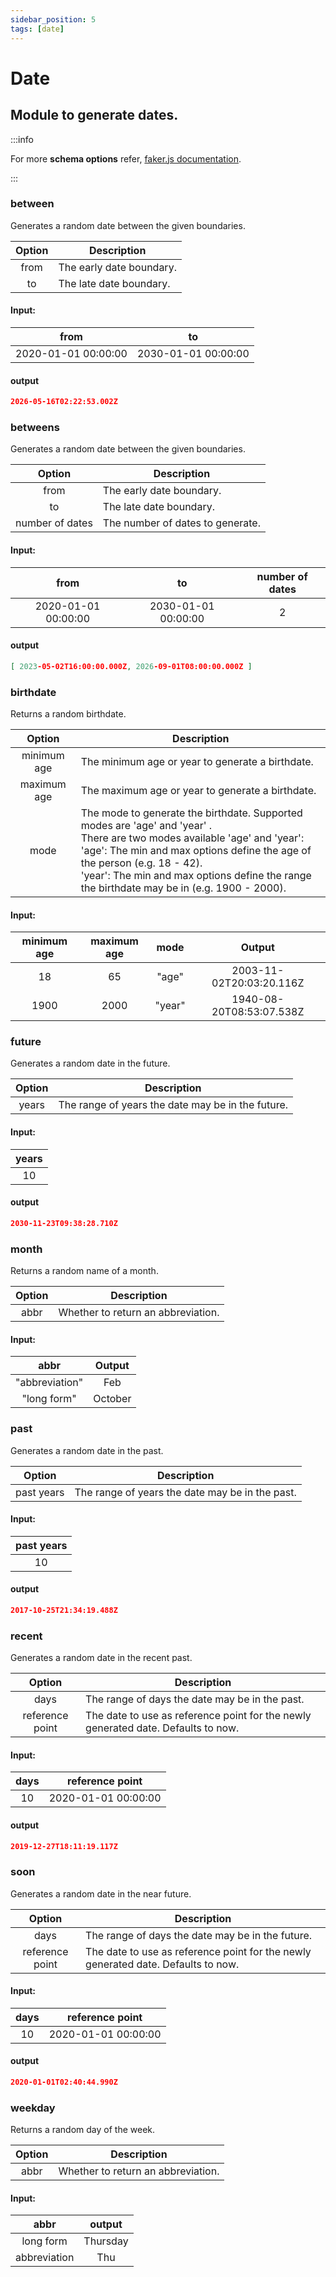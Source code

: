 ```yaml
---
sidebar_position: 5
tags: [date]
---
```


# Date

## Module to generate dates.

:::info

For more **schema options** refer, [faker.js documentation](https://fakerjs.dev/).

:::

### between

Generates a random date between the given boundaries.

| Option | Description              |
| :----: | ------------------------ |
|  from  | The early date boundary. |
|   to   | The late date boundary.  |

#### Input:

|        from         |         to          |
| :-----------------: | :-----------------: |
| 2020-01-01 00:00:00 | 2030-01-01 00:00:00 |

#### output

```json
2026-05-16T02:22:53.002Z
```

### betweens

Generates a random date between the given boundaries.

|     Option      | Description                      |
| :-------------: | -------------------------------- |
|      from       | The early date boundary.         |
|       to        | The late date boundary.          |
| number of dates | The number of dates to generate. |

#### Input:

|        from         |         to          | number of dates |
| :-----------------: | :-----------------: | :-------------: |
| 2020-01-01 00:00:00 | 2030-01-01 00:00:00 |        2        |

#### output

```json
[ 2023-05-02T16:00:00.000Z, 2026-09-01T08:00:00.000Z ]
```

### birthdate

Returns a random birthdate.

|   Option    | Description                                                                                                                                                                                                                                                                                                          |
| :---------: | -------------------------------------------------------------------------------------------------------------------------------------------------------------------------------------------------------------------------------------------------------------------------------------------------------------------- |
| minimum age | The minimum age or year to generate a birthdate.                                                                                                                                                                                                                                                                     |
| maximum age | The maximum age or year to generate a birthdate.                                                                                                                                                                                                                                                                     |
|    mode     | The mode to generate the birthdate. Supported modes are 'age' and 'year' .<br />There are two modes available 'age' and 'year': <br />'age': The min and max options define the age of the person (e.g. 18 - 42). <br />'year': The min and max options define the range the birthdate may be in (e.g. 1900 - 2000). |

#### Input:

| minimum age | maximum age |  mode  |          Output          |
| :---------: | :---------: | :----: | :----------------------: |
|     18      |     65      | "age"  | 2003-11-02T20:03:20.116Z |
|    1900     |    2000     | "year" | 1940-08-20T08:53:07.538Z |

### future

Generates a random date in the future.

| Option | Description                                       |
| :----: | ------------------------------------------------- |
| years  | The range of years the date may be in the future. |

#### Input:

| years |
| :---: |
|  10   |

#### output

```json
2030-11-23T09:38:28.710Z
```

### month

Returns a random name of a month.

| Option | Description                        |
| :----: | ---------------------------------- |
|  abbr  | Whether to return an abbreviation. |

#### Input:

|      abbr      | Output  |
| :------------: | :-----: |
| "abbreviation" |   Feb   |
|  "long form"   | October |

### past

Generates a random date in the past.

|   Option   | Description                                     |
| :--------: | ----------------------------------------------- |
| past years | The range of years the date may be in the past. |

#### Input:

| past years |
| :--------: |
|     10     |

#### output

```json
2017-10-25T21:34:19.488Z
```

### recent

Generates a random date in the recent past.

|     Option      | Description                                                                       |
| :-------------: | --------------------------------------------------------------------------------- |
|      days       | The range of days the date may be in the past.                                    |
| reference point | The date to use as reference point for the newly generated date. Defaults to now. |

#### Input:

| days |   reference point   |
| :--: | :-----------------: |
|  10  | 2020-01-01 00:00:00 |

#### output

```json
2019-12-27T18:11:19.117Z
```

### soon

Generates a random date in the near future.

|     Option      | Description                                                                       |
| :-------------: | --------------------------------------------------------------------------------- |
|      days       | The range of days the date may be in the future.                                  |
| reference point | The date to use as reference point for the newly generated date. Defaults to now. |

#### Input:

| days |   reference point   |
| :--: | :-----------------: |
|  10  | 2020-01-01 00:00:00 |

#### output

```json
2020-01-01T02:40:44.990Z
```

### weekday

Returns a random day of the week.

| Option | Description                        |
| :----: | ---------------------------------- |
|  abbr  | Whether to return an abbreviation. |

#### Input:

|     abbr     |  output  |
| :----------: | :------: |
|  long form   | Thursday |
| abbreviation |   Thu    |
